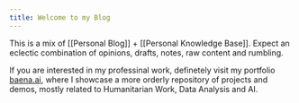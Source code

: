 ```yaml
---
title: Welcome to my Blog
---
```


This is a mix of [[Personal Blog]] + [[Personal Knowledge Base]]. Expect an eclectic combination of opinions, drafts, notes, raw content and rumbling. 

If you are interested in my professinal work, definetely visit my portfolio [baena.ai](baena.ai), where I showcase a more orderly repository of projects and demos, mostly related to Humanitarian Work, Data Analysis and AI. 